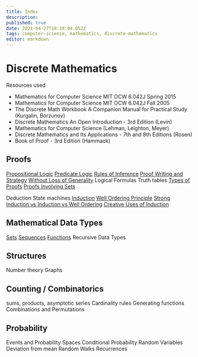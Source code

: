 ```yaml
---
title: Index
description: 
published: true
date: 2021-04-27T18:19:04.052Z
tags: computer-science, mathematics, discrete-mathematics
editor: markdown
---
```


# Discrete Mathematics
Resources used 
* Mathematics for Computer Science MIT OCW 6.042J Spring 2015
* Mathematics for Computer Science MIT OCW 6.042J Fall 2005
* The Discrete Math Workbook  A Companion Manual for Practical Study  (Kurgalin, Borzunov)
* Discrete Mathematics An Open Introduction - 3rd Edition (Levin)
* Mathematics for Computer Science (Lehman, Leighton, Meyer)
* Discrete Mathematics and Its Applications - 7th  and 8th Editions (Rosen)
* Book of Proof - 3rd Edition (Hammack)
## Proofs
[Propositional Logic](/mathematics/discrete-mathematics/propositional-logic)
[Predicate Logic](/mathematics/discrete-mathematics/predicate-logic)
[Rules of Inference](/mathematics/discrete-mathematics/rules-of-inference)
[Proof Writing and Strategy](/mathematics/discrete-mathematics/proof-writing-and-strategy)
[Without Loss of Generality](/mathematics/discrete-mathematics/without-loss-of-generality)
Logical Formulas
Truth tables
[Types of Proofs](/mathematics/discrete-mathematics/types-of-proofs)
[Proofs Involving Sets](/mathematics/discrete-mathematics/proof-involving-sets)


Deduction
State machines
[Induction](/mathematics/discrete-mathematics/mathematical-induction)
[Well Ordering Principle](/mathematics/discrete-mathematics/well-ordering-principle)
[Strong Induction vs Induction vs Well Ordering](/mathematics/discrete-mathematics/when-to-use-incomplete-induction-vs-strong-induction)
[Creative Uses of Induction](/mathematics/discrete-mathematics/creative-uses-of-induction)
## Mathematical Data Types
[Sets](/mathematics/discrete-mathematics/sets)
[Sequences](/mathematics/discrete-mathematics/Sequences)
[Functions](/mathematics/discrete-mathematics/functions)
Recursive Data Types

## Structures
Number theory
Graphs

## Counting / Combinatorics
sums, products, asymptotic series
Cardinality rules
Generating functions
Combinations and Permutations

## Probability 
Events and Probability Spaces
Conditional Probability
Random Variables
Deviation from mean
Random Walks
Recurrences